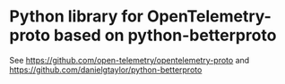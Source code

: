# Python library for OpenTelemetry-proto based on python-betterproto

See https://github.com/open-telemetry/opentelemetry-proto and https://github.com/danielgtaylor/python-betterproto
